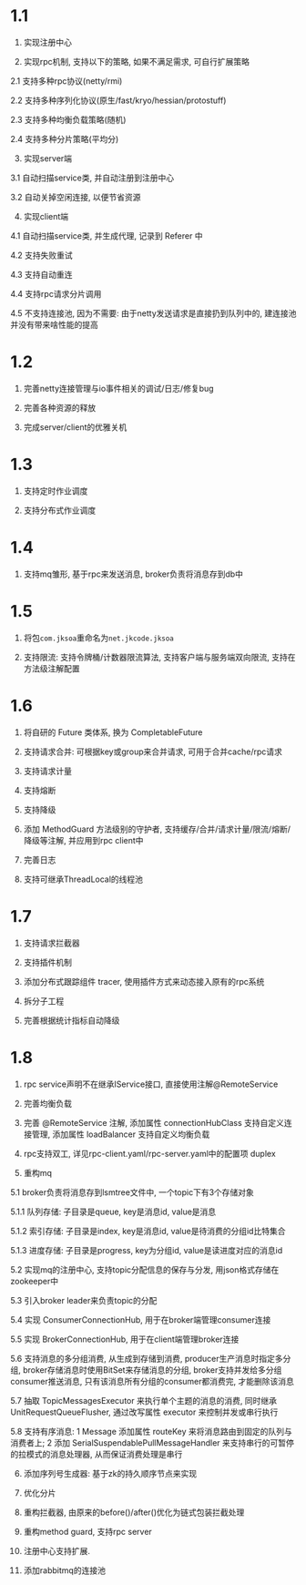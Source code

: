 # 1.1 
1. 实现注册中心

2. 实现rpc机制, 支持以下的策略, 如果不满足需求, 可自行扩展策略

2.1 支持多种rpc协议(netty/rmi)

2.2 支持多种序列化协议(原生/fast/kryo/hessian/protostuff)

2.3 支持多种均衡负载策略(随机)

2.4 支持多种分片策略(平均分)

3. 实现server端

3.1 自动扫描service类, 并自动注册到注册中心

3.2 自动关掉空闲连接, 以便节省资源

4. 实现client端

4.1 自动扫描service类, 并生成代理, 记录到 Referer 中

4.2 支持失败重试

4.3 支持自动重连

4.4 支持rpc请求分片调用

4.5 不支持连接池, 因为不需要: 由于netty发送请求是直接扔到队列中的, 建连接池并没有带来啥性能的提高

# 1.2
1. 完善netty连接管理与io事件相关的调试/日志/修复bug

2. 完善各种资源的释放

3. 完成server/client的优雅关机

# 1.3
1. 支持定时作业调度

2. 支持分布式作业调度

# 1.4
1. 支持mq雏形, 基于rpc来发送消息, broker负责将消息存到db中

# 1.5
1. 将包`com.jksoa`重命名为`net.jkcode.jksoa`

2. 支持限流: 支持令牌桶/计数器限流算法, 支持客户端与服务端双向限流, 支持在方法级注解配置

# 1.6
1. 将自研的 Future 类体系, 换为 CompletableFuture

2. 支持请求合并: 可根据key或group来合并请求, 可用于合并cache/rpc请求

3. 支持请求计量

4. 支持熔断

5. 支持降级

6. 添加 MethodGuard 方法级别的守护者, 支持缓存/合并/请求计量/限流/熔断/降级等注解, 并应用到rpc client中

7. 完善日志

8. 支持可继承ThreadLocal的线程池

# 1.7

1. 支持请求拦截器

2. 支持插件机制

3. 添加分布式跟踪组件 tracer, 使用插件方式来动态接入原有的rpc系统

4. 拆分子工程

5. 完善根据统计指标自动降级

# 1.8

1. rpc service声明不在继承IService接口, 直接使用注解@RemoteService

2. 完善均衡负载

3. 完善 @RemoteService 注解, 添加属性 connectionHubClass 支持自定义连接管理, 添加属性 loadBalancer 支持自定义均衡负载

4. rpc支持双工, 详见rpc-client.yaml/rpc-server.yaml中的配置项 duplex

5. 重构mq

5.1 broker负责将消息存到lsmtree文件中, 一个topic下有3个存储对象

5.1.1 队列存储: 子目录是queue, key是消息id, value是消息

5.1.2 索引存储: 子目录是index, key是消息id, value是待消费的分组id比特集合

5.1.3 进度存储: 子目录是progress, key为分组id, value是读进度对应的消息id

5.2 实现mq的注册中心, 支持topic分配信息的保存与分发, 用json格式存储在zookeeper中

5.3 引入broker leader来负责topic的分配

5.4 实现 ConsumerConnectionHub, 用于在broker端管理consumer连接

5.5 实现 BrokerConnectionHub, 用于在client端管理broker连接

5.6 支持消息的多分组消费, 从生成到存储到消费, producer生产消息时指定多分组, broker存储消息时使用BitSet来存储消息的分组, broker支持并发给多分组consumer推送消息, 只有该消息所有分组的consumer都消费完, 才能删除该消息

5.7 抽取 TopicMessagesExecutor 来执行单个主题的消息的消费, 同时继承 UnitRequestQueueFlusher, 通过改写属性 executor 来控制并发或串行执行

5.8 支持有序消息: 1 Message 添加属性 routeKey 来将消息路由到固定的队列与消费者上;  2 添加 SerialSuspendablePullMessageHandler 来支持串行的可暂停的拉模式的消息处理器, 从而保证消费处理是串行

6. 添加序列号生成器: 基于zk的持久顺序节点来实现

7. 优化分片

8. 重构拦截器, 由原来的before()/after()优化为链式包装拦截处理

9. 重构method guard, 支持rpc server

10. 注册中心支持扩展.

11. 添加rabbitmq的连接池